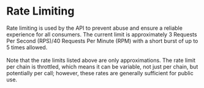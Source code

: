 # Rate Limiting

Rate limiting is used by the API to prevent abuse and ensure a reliable experience for all consumers. The current limit is approximately 3 Requests Per Second (RPS)/40 Requests Per Minute (RPM) with a short burst of up to 5 times allowed.\
\
Note that the rate limits listed above are only approximations. The rate limit per chain is throttled, which means it can be variable, not just per chain, but potentially per call; however, these rates are generally sufficient for public use.&#x20;
